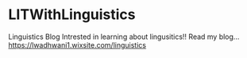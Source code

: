 # LITWithLinguistics
Linguistics Blog
Intrested in learning about lingusitics!! Read my blog... 
https://lwadhwani1.wixsite.com/linguistics

